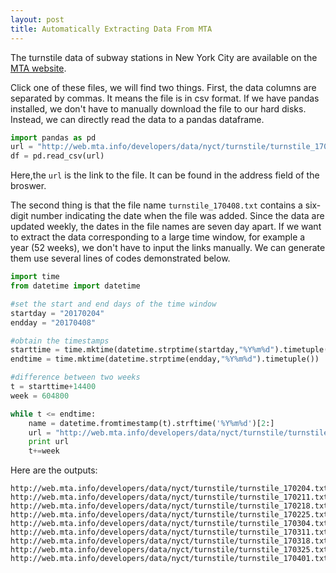 ```yaml
---
layout: post
title: Automatically Extracting Data From MTA
---
```


The turnstile data of subway stations in New York City are available on the [MTA website](http://web.mta.info/developers/turnstile.html).



Click one of these files, we will find two things. First, the data columns are separated by commas. It means the file is in csv format. If we have pandas installed, we don't have to manually download the file to our hard disks. Instead, we can directly read the data to a pandas dataframe.

```python
import pandas as pd
url = "http://web.mta.info/developers/data/nyct/turnstile/turnstile_170408.txt"
df = pd.read_csv(url)
``` 

Here,the `url` is the link to the file. It can be found in the address field of the broswer.  

The second thing is that the file name `turnstile_170408.txt` contains a six-digit number indicating the date when the file was added. Since the data are updated weekly, the dates in the file names are seven day apart. If we want to extract the data corresponding to a large time window, for example a year (52 weeks), we don't have to input the links manually. We can generate them use several lines of codes demonstrated below.

```python
import time
from datetime import datetime

#set the start and end days of the time window
startday = "20170204"
endday = "20170408"

#obtain the timestamps
starttime = time.mktime(datetime.strptime(startday,"%Y%m%d").timetuple())
endtime = time.mktime(datetime.strptime(endday,"%Y%m%d").timetuple())

#difference between two weeks
t = starttime+14400
week = 604800

while t <= endtime:
    name = datetime.fromtimestamp(t).strftime('%Y%m%d')[2:]
    url = "http://web.mta.info/developers/data/nyct/turnstile/turnstile_{0}.txt".format(name)
    print url
    t+=week
```
Here are the outputs:
```
http://web.mta.info/developers/data/nyct/turnstile/turnstile_170204.txt
http://web.mta.info/developers/data/nyct/turnstile/turnstile_170211.txt
http://web.mta.info/developers/data/nyct/turnstile/turnstile_170218.txt
http://web.mta.info/developers/data/nyct/turnstile/turnstile_170225.txt
http://web.mta.info/developers/data/nyct/turnstile/turnstile_170304.txt
http://web.mta.info/developers/data/nyct/turnstile/turnstile_170311.txt
http://web.mta.info/developers/data/nyct/turnstile/turnstile_170318.txt
http://web.mta.info/developers/data/nyct/turnstile/turnstile_170325.txt
http://web.mta.info/developers/data/nyct/turnstile/turnstile_170401.txt
```
